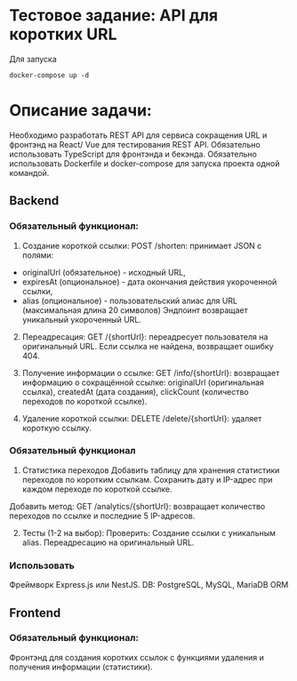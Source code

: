 # Тестовое задание: API для коротких URL

Для запуска
```
docker-compose up -d
```

# Описание задачи:

Необходимо разработать REST API для сервиса сокращения URL и фронтэнд на React/ Vue для тестирования REST API.
Обязательно использовать TypeScript для фронтэнда и бекэнда.
Обязательно использовать Dockerfile и docker-compose для запуска проекта одной командой.

## Backend

### Обязательный функционал:

1. Создание короткой ссылки:
   POST /shorten: принимает JSON с полями:

- originalUrl (обязательное) - исходный URL,
- expiresAt (опциональное) - дата окончания действия укороченной ссылки,
- alias (опциональное) - пользовательский алиас для URL (максимальная длина 20 символов)
  Эндпоинт возвращает уникальный укороченный URL.

2. Переадресация:
   GET /{shortUrl}: переадресует пользователя на оригинальный URL.
   Если ссылка не найдена, возвращает ошибку 404.

3. Получение информации о ссылке:
   GET /info/{shortUrl}: возвращает информацию о сокращённой ссылке:
   originalUrl (оригинальная ссылка),
   createdAt (дата создания),
   clickCount (количество переходов по короткой ссылке).

4. Удаление короткой ссылки:
   DELETE /delete/{shortUrl}: удаляет короткую ссылку.

### Обязательный функционал

1. Статистика переходов
   Добавить таблицу для хранения статистики переходов по коротким ссылкам. Сохранить дату и IP-адрес при каждом переходе по короткой ссылке.

Добавить метод:
GET /analytics/{shortUrl}: возвращает количество переходов по ссылке и последние 5 IP-адресов.

2. Тесты (1-2 на выбор):
   Проверить:
   Создание ссылки с уникальным alias.
   Переадресацию на оригинальный URL.

### Использовать

Фреймворк Express.js или NestJS.
DB: PostgreSQL, MySQL, MariaDB
ORM

## Frontend

### Обязательный функционал:

Фронтэнд для создания коротких ссылок с функциями удаления и получения информации (статистики).
